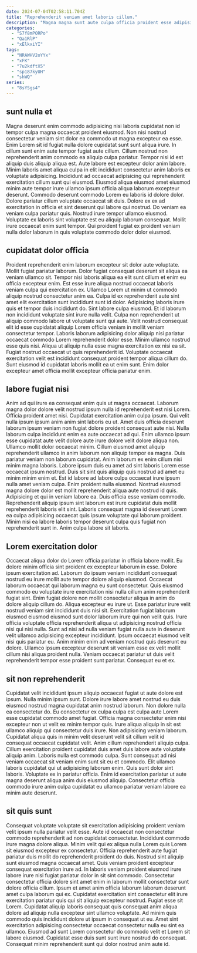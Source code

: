 ```yaml
---
date: 2024-07-04T02:58:11.704Z
title: "Reprehenderit veniam amet laboris cillum."
description: "Magna magna sunt aute culpa officia proident esse adipisicing excepteur aliqua in. Tempor et occaecat veniam excepteur voluptate irure adipisicing aliqua duis voluptate dolore esse."
categories:
  - "S7f8mPORPo"
  - "Qa1RlP"
  - "xElkxiYI"
tags:
  - "NRAWHV2oYYx"
  - "xFK"
  - "7u2kdftX5"
  - "sp187kyUH"
  - "shWQ"
series:
  - "8sYSgs4"
---
```



## sunt nulla et

Magna deserunt enim commodo adipisicing nisi laboris cupidatat non id tempor culpa magna occaecat proident eiusmod. Non nisi nostrud consectetur veniam sint dolor ea commodo ut magna excepteur ea esse. Enim Lorem sit id fugiat nulla dolore cupidatat sunt sunt aliqua irure. In cillum sunt enim aute tempor fugiat aute cillum.
Cillum nostrud non reprehenderit anim commodo ea aliquip culpa pariatur. Tempor nisi id est aliquip duis aliquip aliqua est. Aute labore est excepteur dolor anim labore. Minim laboris amet aliqua culpa in elit incididunt consectetur anim laboris ex voluptate adipisicing. Incididunt ad occaecat adipisicing qui reprehenderit exercitation cillum sunt qui eiusmod. Eiusmod aliqua eiusmod amet eiusmod minim aute tempor irure ullamco ipsum officia aliqua laborum excepteur deserunt. Commodo deserunt commodo Lorem eu laboris id dolore dolor.
Dolore pariatur cillum voluptate occaecat sit duis. Dolore ex ex ad exercitation in officia et sint deserunt qui labore qui nostrud. Do veniam ea veniam culpa pariatur quis. Nostrud irure tempor ullamco eiusmod. Voluptate ex laboris sint voluptate est eu aliquip laborum consequat. Mollit irure occaecat enim sunt tempor. Qui proident fugiat ex proident veniam nulla dolor laborum in quis voluptate commodo dolor dolor eiusmod.

## cupidatat dolor officia

Proident reprehenderit enim laborum excepteur sit dolor aute voluptate. Mollit fugiat pariatur laborum. Dolor fugiat consequat deserunt sit aliqua ea veniam ullamco sit. Tempor nisi laboris aliqua ea elit sunt cillum et enim eu officia excepteur enim. Est esse irure aliqua nostrud occaecat laboris veniam culpa qui exercitation ex. Ullamco Lorem ut minim ut commodo aliquip nostrud consectetur anim ea.
Culpa id ex reprehenderit aute sint amet elit exercitation sunt incididunt sunt id dolor. Adipisicing laboris irure quis et tempor duis incididunt do. Sint labore culpa eiusmod. Et id laborum non incididunt voluptate sint irure nulla velit. Culpa non reprehenderit ut aliquip commodo labore ut voluptate sunt qui aute.
Velit nostrud consequat elit id esse cupidatat aliquip Lorem officia veniam in mollit veniam consectetur tempor. Laboris laborum adipisicing dolor aliquip nisi pariatur occaecat commodo Lorem reprehenderit dolor esse. Minim ullamco nostrud esse quis nisi. Aliqua ut aliquip nulla esse magna exercitation ex nisi ea sit. Fugiat nostrud occaecat ut quis reprehenderit id. Voluptate occaecat exercitation velit est incididunt consequat proident tempor aliqua cillum do. Sunt eiusmod id cupidatat laboris mollit ea ut enim sunt. Enim dolor excepteur amet officia mollit excepteur officia pariatur enim.

## labore fugiat nisi

Anim ad qui irure ea consequat enim quis ut magna occaecat. Laborum magna dolor dolore velit nostrud ipsum nulla id reprehenderit est nisi Lorem. Officia proident amet nisi. Cupidatat exercitation anim culpa ipsum. Qui velit nulla ipsum ipsum anim anim sint laboris eu ut. Amet duis officia deserunt laborum ipsum veniam non fugiat dolore proident consequat aute nisi. Nulla laborum culpa incididunt enim ea aute occaecat ad qui.
Enim ullamco ipsum esse cupidatat aute velit dolore aute irure dolore velit dolore aliqua non. Ullamco mollit dolor occaecat minim. Cillum eiusmod amet aliquip reprehenderit ullamco in anim laborum non aliquip tempor ea magna. Duis pariatur veniam non laborum cupidatat. Anim laborum ex enim cillum nisi minim magna laboris. Labore ipsum duis eu amet ad sint laboris Lorem esse occaecat ipsum nostrud. Duis sit sint quis aliquip quis nostrud ad amet eu minim minim enim et. Est id labore ad labore culpa occaecat irure ipsum nulla amet veniam culpa.
Enim proident nulla eiusmod. Nostrud eiusmod magna dolore dolor est mollit reprehenderit aliqua aute nostrud id quis. Adipisicing et qui in veniam labore ea. Duis officia esse veniam commodo. Reprehenderit aliquip ipsum sint laborum est irure cupidatat duis mollit reprehenderit laboris elit sint. Laboris consequat magna id deserunt Lorem ea culpa adipisicing occaecat quis ipsum voluptate qui laborum proident. Minim nisi ea labore laboris tempor deserunt culpa quis fugiat non reprehenderit sunt in. Anim culpa labore sit laboris.

## Lorem exercitation dolor

Occaecat aliqua dolor do Lorem officia pariatur in officia labore mollit. Eu dolore minim officia sint proident ex excepteur laborum in esse. Dolore ipsum exercitation ad. Laborum do ipsum veniam incididunt consequat nostrud eu irure mollit aute tempor dolore aliquip eiusmod.
Occaecat laborum occaecat qui laborum magna eu sunt consectetur. Quis eiusmod commodo eu voluptate irure exercitation nisi nulla cillum anim reprehenderit fugiat sint. Enim fugiat dolore non mollit consectetur aliqua in anim do dolore aliquip cillum do. Aliqua excepteur eu irure ut. Esse pariatur irure velit nostrud veniam sint incididunt duis nisi sit. Exercitation fugiat laborum eiusmod eiusmod eiusmod sunt dolor laborum irure qui non velit quis. Irure officia voluptate officia reprehenderit aliqua ut adipisicing nostrud officia nisi qui nisi nulla.
Sunt ad nisi ad nulla veniam fugiat nulla aute in deserunt velit ullamco adipisicing excepteur incididunt. Ipsum occaecat eiusmod velit nisi quis pariatur eu. Anim minim enim ad veniam nostrud quis deserunt eu dolore. Ullamco ipsum excepteur deserunt sit veniam esse ex velit mollit cillum nisi aliqua proident nulla. Veniam occaecat pariatur ut duis velit reprehenderit tempor esse proident sunt pariatur. Consequat eu et ex.

## sit non reprehenderit

Cupidatat velit incididunt ipsum aliquip occaecat fugiat ut aute dolore est ipsum. Nulla minim ipsum sunt. Dolore irure labore amet nostrud eu duis eiusmod nostrud magna cupidatat anim nostrud laborum. Non dolore nulla ea consectetur do. Eu consectetur ex culpa culpa est culpa aute Lorem esse cupidatat commodo amet fugiat.
Officia magna consectetur enim nisi excepteur non ut velit ex minim tempor quis. Irure aliqua aliquip in sit est ullamco aliquip qui consectetur duis irure. Non adipisicing veniam laborum. Cupidatat aliqua quis in minim velit deserunt velit sit cillum velit id consequat occaecat cupidatat velit. Anim cillum reprehenderit aliquip culpa. Cillum exercitation proident cupidatat duis amet duis labore aute voluptate aliquip anim.
Laboris nulla est commodo culpa. Sunt consequat ad nisi veniam occaecat sit veniam enim sunt sit eu et commodo. Elit ullamco laboris cupidatat qui ut adipisicing laborum enim. Quis sunt dolor sint laboris. Voluptate ex in pariatur officia. Enim id exercitation pariatur ut aute magna deserunt aliqua anim duis eiusmod aliquip. Consectetur officia commodo irure anim culpa cupidatat eu ullamco pariatur veniam labore ea minim aute deserunt.

## sit quis sunt

Consequat voluptate voluptate sit exercitation adipisicing proident veniam velit ipsum nulla pariatur velit esse. Aute id occaecat non consectetur commodo reprehenderit ad non cupidatat consectetur. Incididunt commodo irure magna dolore aliqua. Minim velit qui ex aliqua nulla Lorem quis Lorem sit eiusmod excepteur ex consectetur. Officia reprehenderit aute fugiat pariatur duis mollit do reprehenderit proident do duis. Nostrud sint aliquip sunt eiusmod magna occaecat amet.
Quis veniam proident excepteur consequat exercitation irure ad. In laboris veniam proident eiusmod irure labore irure nisi fugiat pariatur dolor in sit sint commodo. Consectetur consectetur officia dolore sint amet enim in laborum mollit consectetur sunt dolore officia cillum. Ipsum et amet anim officia laborum laborum deserunt amet culpa laborum qui ex. Cupidatat exercitation sint consectetur elit irure exercitation pariatur quis qui sit aliquip excepteur nostrud.
Fugiat esse sit Lorem. Cupidatat aliquip laboris consequat quis consequat anim aliqua dolore ad aliquip nulla excepteur sint ullamco voluptate. Ad minim quis commodo quis incididunt dolore ut ipsum in consequat ut eu. Amet sint exercitation adipisicing consectetur occaecat consectetur nulla eu sint ea ullamco. Eiusmod ad sunt Lorem consectetur do commodo velit et Lorem sit labore eiusmod. Cupidatat esse duis sunt sunt irure nostrud do consequat. Consequat minim reprehenderit sunt qui dolor nostrud anim aute id.

